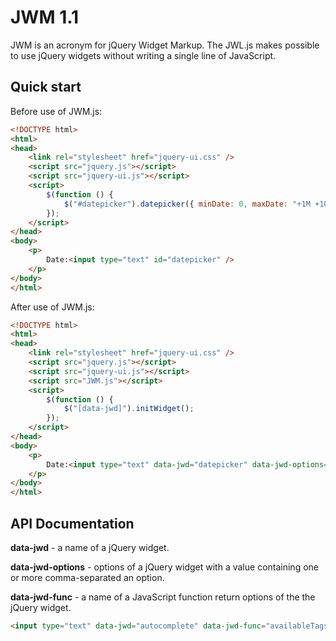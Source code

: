 # JWM 1.1

JWM is an acronym for jQuery Widget Markup. The JWL.js makes possible to use jQuery widgets without writing a single line of JavaScript.

## Quick start

Before use of JWM.js:
```html
<!DOCTYPE html>
<html>
<head>
    <link rel="stylesheet" href="jquery-ui.css" />
    <script src="jquery.js"></script>
    <script src="jquery-ui.js"></script>
    <script>
        $(function () {
            $("#datepicker").datepicker({ minDate: 0, maxDate: "+1M +10D" });
        });
    </script>
</head>
<body>
    <p>
        Date:<input type="text" id="datepicker" />
    </p>
</body>
</html>
```

After use of JWM.js:
```html
<!DOCTYPE html>
<html>
<head>
    <link rel="stylesheet" href="jquery-ui.css" />
    <script src="jquery.js"></script>
    <script src="jquery-ui.js"></script>
    <script src="JWM.js"></script>
    <script>
        $(function () {
            $("[data-jwd]").initWidget();
        });
    </script>
</head>
<body>
    <p>
        Date:<input type="text" data-jwd="datepicker" data-jwd-options="minDate: 0, maxDate: +1M +10D" />
    </p>
</body>
</html>
```
## API Documentation
**data-jwd** - a name of a jQuery widget.

**data-jwd-options** - options of a jQuery widget with a value containing one or more comma-separated an option.

**data-jwd-func** - a name of a JavaScript function return options of the the jQuery widget.

```html
<input type="text" data-jwd="autocomplete" data-jwd-func="availableTags" />
```

